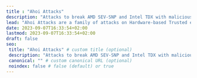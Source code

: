 ```yaml
---
title : "Ahoi Attacks"
description: "Attacks to break AMD SEV-SNP and Intel TDX with malicious notifications."
lead: "Ahoi Attacks are a family of attacks on Hardware-based Trusted execution environments (TEEs) to break AMD SEV-SNP and Intel TDX."
date: 2023-09-07T16:33:54+02:00
lastmod: 2023-09-07T16:33:54+02:00
draft: false
seo:
 title: "Ahoi Attacks" # custom title (optional)
 description: "Attacks to break AMD SEV-SNP and Intel TDX with malicious notifications." # custom description (recommended)
 canonical: "" # custom canonical URL (optional)
 noindex: false # false (default) or true
---
```

